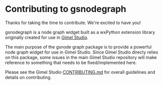 # Contributing to gsnodegraph

Thanks for taking the time to contribute. We're excited to have you!

gsnodegraph is a node graph widget built as a wxPython extension library originally created for use in [Gimel Studio](https://github.com/GimelStudio/GimelStudio).

The main purpose of the gsnode graph package is to provide a powerful node graph widget for use in Gimel Studio. Since Gimel Studio directy relies on this package, some issues in the main Gimel Studio repository will make reference to something that needs to be fixed/implemented here.

Please see the Gimel Studio [CONTRIBUTING.md](https://github.com/GimelStudio/GimelStudio/blob/master/CONTRIBUTING.md) for overall guidelines and details on contributing.
